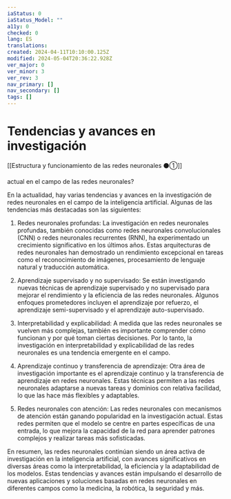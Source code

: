 ```yaml
---
iaStatus: 0
iaStatus_Model: ""
a11y: 0
checked: 0
lang: ES
translations: 
created: 2024-04-11T10:10:00.125Z
modified: 2024-05-04T20:36:22.928Z
ver_major: 0
ver_minor: 3
ver_rev: 3
nav_primary: []
nav_secondary: []
tags: []
---
```

# Tendencias y avances en investigación

[[Estructura y funcionamiento de las redes neuronales ⚫①]]

actual en el campo de las redes neuronales?

En la actualidad, hay varias tendencias y avances en la investigación de redes neuronales en el campo de la inteligencia artificial. Algunas de las tendencias más destacadas son las siguientes:

1. Redes neuronales profundas: La investigación en redes neuronales profundas, también conocidas como redes neuronales convolucionales (CNN) o redes neuronales recurrentes (RNN), ha experimentado un crecimiento significativo en los últimos años. Estas arquitecturas de redes neuronales han demostrado un rendimiento excepcional en tareas como el reconocimiento de imágenes, procesamiento de lenguaje natural y traducción automática.

2. Aprendizaje supervisado y no supervisado: Se están investigando nuevas técnicas de aprendizaje supervisado y no supervisado para mejorar el rendimiento y la eficiencia de las redes neuronales. Algunos enfoques prometedores incluyen el aprendizaje por refuerzo, el aprendizaje semi-supervisado y el aprendizaje auto-supervisado.

3. Interpretabilidad y explicabilidad: A medida que las redes neuronales se vuelven más complejas, también es importante comprender cómo funcionan y por qué toman ciertas decisiones. Por lo tanto, la investigación en interpretabilidad y explicabilidad de las redes neuronales es una tendencia emergente en el campo.

4. Aprendizaje continuo y transferencia de aprendizaje: Otra área de investigación importante es el aprendizaje continuo y la transferencia de aprendizaje en redes neuronales. Estas técnicas permiten a las redes neuronales adaptarse a nuevas tareas y dominios con relativa facilidad, lo que las hace más flexibles y adaptables.

5. Redes neuronales con atención: Las redes neuronales con mecanismos de atención están ganando popularidad en la investigación actual. Estas redes permiten que el modelo se centre en partes específicas de una entrada, lo que mejora la capacidad de la red para aprender patrones complejos y realizar tareas más sofisticadas.

En resumen, las redes neuronales continúan siendo un área activa de investigación en la inteligencia artificial, con avances significativos en diversas áreas como la interpretabilidad, la eficiencia y la adaptabilidad de los modelos. Estas tendencias y avances están impulsando el desarrollo de nuevas aplicaciones y soluciones basadas en redes neuronales en diferentes campos como la medicina, la robótica, la seguridad y más.
